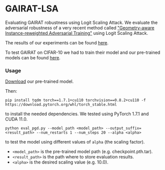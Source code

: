 # GAIRAT-LSA
Evaluating GAIRAT robustness using Logit Scaling Attack.
We evaluate the adversarial robustness of a very recent method called ["Geometry-aware Instance-reweighted Adversarial Training"](https://github.com/zjfheart/Geometry-aware-Instance-reweighted-Adversarial-Training) using Logit Scaling Attack. 

The results of our experiments can be found [here](https://arxiv.org/abs/2103.01914).

To test GAIRAT on CIFAR-10 we had to train their model and our pre-trained models can be found [here](https://drive.google.com/drive/folders/1vSPEmYtilhsj3jFJk25VVTQEouGLpWnV?usp=sharing).

### Usage

[Download](https://drive.google.com/drive/folders/1vSPEmYtilhsj3jFJk25VVTQEouGLpWnV?usp=sharing) our pre-trained model. 

Then:

    pip install tqdm torch==1.7.1+cu110 torchvision==0.8.2+cu110 -f https://download.pytorch.org/whl/torch_stable.html

to install the needed dependencies. We tested using PyTorch 1.7.1 and CUDA 11.0.


    python eval_pgd.py --model_path <model_path> --output_suffix=<result_path> --num_restarts 1 --num_steps 20 --alpha <alpha>

to test the model using different values of `alpha` (the scaling factor). 
* `<model_path>` is the pre-trained model path (e.g. checkpoint.pth.tar).
* `<result_path>` is the path where to store evaluation results.
* `<alpha>` is the desired scaling value (e.g. 10.0).
